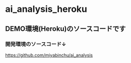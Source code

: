 # ai_analysis_heroku

## DEMO環境(Heroku)のソースコードです

### 開発環境のソースコード↓
https://github.com/miyabinchu/ai_analysis

